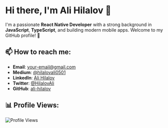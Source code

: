 # Hi there, I'm Ali Hilalov 👋

I'm a passionate **React Native Developer** with a strong background in **JavaScript**, **TypeScript**, and building modern mobile apps. Welcome to my GitHub profile! 🚀

## 📫 How to reach me:
- **Email**: [your-email@gmail.com](mailto:your-email@gmail.com)
- **Medium**: [@hilalovali0501](https://medium.com/@hilalovali0501)
- **LinkedIn**: [Ali Hilalov](https://www.linkedin.com/in/ali-hilalov-282b74269/)
- **Twitter**: [@HilalovAli](https://x.com/HilalovAli)
- **GitHub**: [ali-hilalov](https://github.com/alihilalov)


## 📊 Profile Views:
![Profile Views](https://komarev.com/ghpvc/?username=alihilalov&color=blueviolet)
